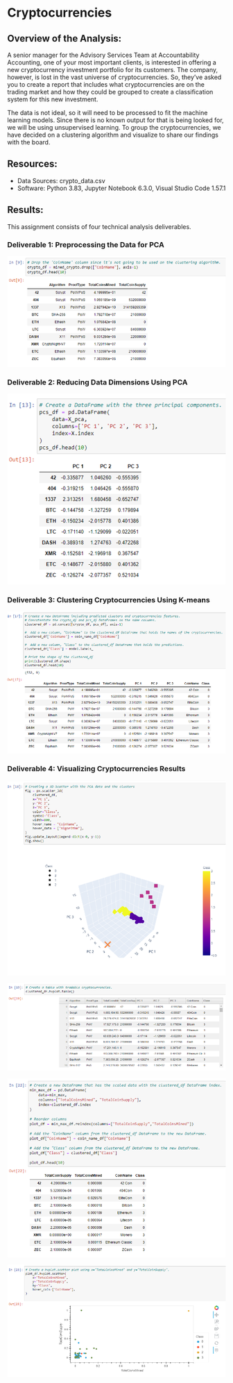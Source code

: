 # Cryptocurrencies

## Overview of the Analysis:
A senior manager for the Advisory Services Team at Accountability Accounting, one of your most important clients, is interested in offering a new cryptocurrency investment portfolio for its customers. The company,  however, is lost in the vast universe of cryptocurrencies. So, they’ve asked you to create a report that includes what cryptocurrencies are on the trading market and how they could be grouped to create a classification system for this new investment.

The data is not ideal, so it will need to be processed to fit the machine learning models. Since there is no known output for that is being looked for, we will be using unsupervised learning. To group the cryptocurrencies, we have decided on a clustering algorithm and visualize to share our findings with the board.
## Resources:

- Data Sources: crypto_data.csv
- Software: Python 3.83, Jupyter Notebook 6.3.0, Visual Studio Code 1.57.1

## Results:

This assignment consists of four technical analysis deliverables. 

### Deliverable 1: Preprocessing the Data for PCA

![deliverable_1_output.png](https://github.com/DanielGandia/Cryptocurrencies/blob/main/Resources/deliverable_1_output.png)

### Deliverable 2: Reducing Data Dimensions Using PCA

![deliverable_2_output.png](https://github.com/DanielGandia/Cryptocurrencies/blob/main/Resources/deliverable_2_output.png)

### Deliverable 3: Clustering Cryptocurrencies Using K-means

![deliverable_3_output.png](https://github.com/DanielGandia/Cryptocurrencies/blob/main/Resources/deliverable_3_output.png)

### Deliverable 4: Visualizing Cryptocurrencies Results

![deliverable_4_output_d.png](https://github.com/DanielGandia/Cryptocurrencies/blob/main/Resources/deliverable_4_output_d.png)

![deliverable_4_output_a.png](https://github.com/DanielGandia/Cryptocurrencies/blob/main/Resources/deliverable_4_output_a.png)

![deliverable_4_output_b.png](https://github.com/DanielGandia/Cryptocurrencies/blob/main/Resources/deliverable_4_output_b.png)

![deliverable_4_output_c.png](https://github.com/DanielGandia/Cryptocurrencies/blob/main/Resources/deliverable_4_output_c.png)
